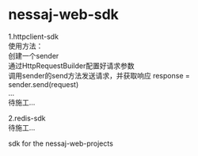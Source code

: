 # nessaj-web-sdk

1.httpclient-sdk  
使用方法：  
创建一个sender  
通过HttpRequestBuilder配置好请求参数  
调用sender的send方法发送请求，并获取响应 response = sender.send(request)  
...  
待施工...  


2.redis-sdk  
待施工...

sdk for the nessaj-web-projects
